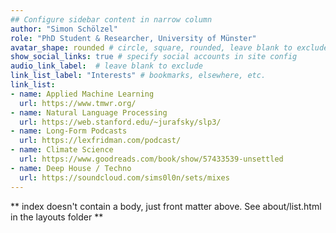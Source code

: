 ```yaml
---
## Configure sidebar content in narrow column
author: "Simon Schölzel"
role: "PhD Student & Researcher, University of Münster"
avatar_shape: rounded # circle, square, rounded, leave blank to exclude
show_social_links: true # specify social accounts in site config
audio_link_label:  # leave blank to exclude
link_list_label: "Interests" # bookmarks, elsewhere, etc.
link_list:
- name: Applied Machine Learning
  url: https://www.tmwr.org/
- name: Natural Language Processing
  url: https://web.stanford.edu/~jurafsky/slp3/
- name: Long-Form Podcasts
  url: https://lexfridman.com/podcast/
- name: Climate Science
  url: https://www.goodreads.com/book/show/57433539-unsettled
- name: Deep House / Techno
  url: https://soundcloud.com/sims0l0n/sets/mixes
---
```


** index doesn't contain a body, just front matter above.
See about/list.html in the layouts folder **
